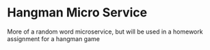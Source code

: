 # Hangman Micro Service

More of a random word microservice, but will be used in a homework assignment for a hangman game
